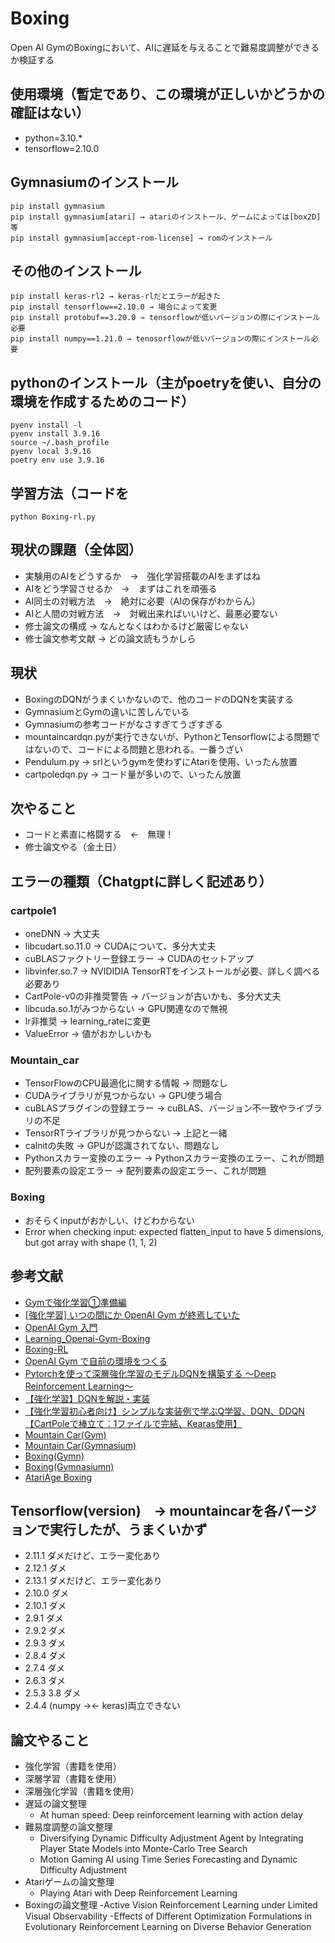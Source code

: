 # Boxing
Open AI GymのBoxingにおいて、AIに遅延を与えることで難易度調整ができるか検証する

## 使用環境（暫定であり、この環境が正しいかどうかの確証はない）

- python=3.10.*
- tensorflow=2.10.0

## Gymnasiumのインストール
```
pip install gymnasium
pip install gymnasium[atari] → atariのインストール、ゲームによっては[box2D]等
pip install gymnasium[accept-rom-license] → romのインストール
```

## その他のインストール
```
pip install keras-rl2 → keras-rlだとエラーが起きた
pip install tensorflow==2.10.0 → 場合によって変更
pip install protobuf==3.20.0 → tensorflowが低いバージョンの際にインストール必要
pip install numpy==1.21.0 → tenosorflowが低いバージョンの際にインストール必要
```

## pythonのインストール（主がpoetryを使い、自分の環境を作成するためのコード）
```
pyenv install -l
pyenv install 3.9.16
source ~/.bash_profile
pyenv local 3.9.16
poetry env use 3.9.16
```

## 学習方法（コードを
```
python Boxing-rl.py
```
  
## 現状の課題（全体図）
- 実験用のAIをどうするか　→　強化学習搭載のAIをまずはね
- AIをどう学習させるか　→　まずはこれを頑張る
- AI同士の対戦方法　→　絶対に必要（AIの保存がわからん）
- AIと人間の対戦方法　→　対戦出来ればいいけど、最悪必要ない
- 修士論文の構成 → なんとなくはわかるけど厳密じゃない
- 修士論文参考文献 → どの論文読もうかしら

## 現状
- BoxingのDQNがうまくいかないので、他のコードのDQNを実装する
- GymnasiumとGymの違いに苦しんでいる
- Gymnasiumの参考コードがなさすぎてうざすぎる
- mountaincardqn.pyが実行できないが、PythonとTensorflowによる問題ではないので、コードによる問題と思われる。一番うざい
- Pendulum.py → srlというgymを使わずにAtariを使用、いったん放置
- cartpoledqn.py → コード量が多いので、いったん放置

## 次やること
- コードと素直に格闘する　←　無理！
- 修士論文やる（金土日）

## エラーの種類（Chatgptに詳しく記述あり）
### cartpole1
- oneDNN → 大丈夫
- libcudart.so.11.0 → CUDAについて、多分大丈夫
- cuBLASファクトリー登録エラー → CUDAのセットアップ
- libvinfer.so.7 → NVIDIDIA TensorRTをインストールが必要、詳しく調べる必要あり
- CartPole-v0の非推奨警告 → バージョンが古いかも、多分大丈夫
- libcuda.so.1がみつからない → GPU関連なので無視
- lr非推奨 → learning_rateに変更
- ValueError → 値がおかしいかも

### Mountain_car
- TensorFlowのCPU最適化に関する情報 → 問題なし
- CUDAライブラリが見つからない → GPU使う場合
- cuBLASプラグインの登録エラー → cuBLAS、バージョン不一致やライブラリの不足
- TensorRTライブラリが見つからない → 上記と一緒
- calnitの失敗 → GPUが認識されてない、問題なし
- Pythonスカラー変換のエラー → Pythonスカラー変換のエラー、これが問題
- 配列要素の設定エラー → 配列要素の設定エラー、これが問題

### Boxing
- おそらくinputがおかしい、けどわからない
- Error when checking input: expected flatten_input to have 5 dimensions, but got array with shape (1, 1, 2)


## 参考文献

- [Gymで強化学習①準備編](https://note.com/kikaben/n/n57584c49d5c2)
- [[強化学習] いつの間にか OpenAI Gym が終焉していた](https://zenn.dev/ymd_h/articles/dd3bce4199e2ba)
- [OpenAI Gym 入門](https://qiita.com/ishizakiiii/items/75bc2176a1e0b65bdd16)
- [Learning_Openai-Gym-Boxing](https://github.com/yunik1004/Learning_Openai-Gym-Boxing)
- [Boxing-RL](https://github.com/rohilG/Boxing-RL)
- [OpenAI Gym で自前の環境をつくる](https://qiita.com/ohtaman/items/edcb3b0a2ff9d48a7def)
- [Pytorchを使って深層強化学習のモデルDQNを構築する 〜Deep Reinforcement Learning〜](https://www.dskomei.com/entry/2021/10/05/140156)
- [【強化学習】DQNを解説・実装](https://qiita.com/pocokhc/items/bb6a47e4d1d15112469f)
- [【強化学習初心者向け】シンプルな実装例で学ぶQ学習、DQN、DDQN【CartPoleで棒立て：1ファイルで完結、Kearas使用】](https://qiita.com/sugulu_Ogawa_ISID/items/bc7c70e6658f204f85f9)
- [Mountain Car(Gym)](https://www.gymlibrary.dev/environments/classic_control/mountain_car/)
- [Mountain Car(Gymnasium)](https://gymnasium.farama.org/environments/classic_control/mountain_car/)
- [Boxing(Gymn)](https://www.gymlibrary.dev/environments/atari/boxing/#boxing)
- [Boxing(Gymnasiumn)](https://gymnasium.farama.org/environments/atari/boxing/#boxing)
- [AtariAge Boxing](https://atariage.com/manual_html_page.php?SoftwareID=882)


## Tensorflow(version)　→ mountaincarを各バージョンで実行したが、うまくいかず
- 2.11.1 ダメだけど、エラー変化あり
- 2.12.1 ダメ
- 2.13.1 ダメだけど、エラー変化あり
- 2.10.0 ダメ
- 2.10.1 ダメ
- 2.9.1 ダメ
- 2.9.2 ダメ
- 2.9.3 ダメ
- 2.8.4 ダメ
- 2.7.4 ダメ
- 2.6.3 ダメ
- 2.5.3 3.8 ダメ
- 2.4.4 (numpy →← keras)両立できない

## 論文やること
- 強化学習（書籍を使用）
- 深層学習（書籍を使用）
- 深層強化学習（書籍を使用）
- 遅延の論文整理
  - At human speed: Deep reinforcement learning with action delay
- 難易度調整の論文整理
  - Diversifying Dynamic Difficulty Adjustment Agent by Integrating Player State Models into Monte-Carlo Tree Search
  - Motion Gaming AI using Time Series Forecasting and Dynamic Difficulty Adjustment
- Atariゲームの論文整理
  - Playing Atari with Deep Reinforcement Learning
- Boxingの論文整理
  -Active Vision Reinforcement Learning under Limited Visual Observability
  -Effects of Different Optimization Formulations in Evolutionary Reinforcement Learning on Diverse Behavior Generation
